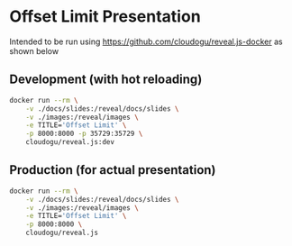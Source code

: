 # Offset Limit Presentation

Intended to be run using https://github.com/cloudogu/reveal.js-docker as shown below

## Development (with hot reloading)

```sh
docker run --rm \
    -v ./docs/slides:/reveal/docs/slides \
    -v ./images:/reveal/images \
    -e TITLE='Offset Limit' \
    -p 8000:8000 -p 35729:35729 \
    cloudogu/reveal.js:dev
```

## Production (for actual presentation)

```sh
docker run --rm \
    -v ./docs/slides:/reveal/docs/slides \
    -v ./images:/reveal/images \
    -e TITLE='Offset Limit' \
    -p 8000:8000 \
    cloudogu/reveal.js
```

